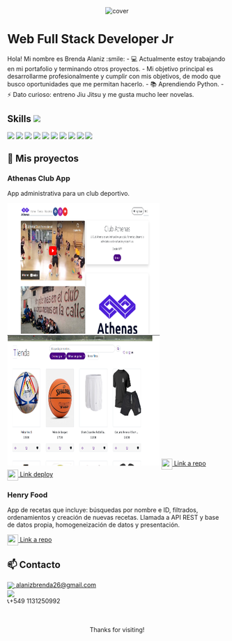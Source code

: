 <div align="center">
<img width="100%" height = "250px" src="https://www.thegreatpearler.com/pluriverse/wp-content/uploads/sites/5/2021/10/hello-world.gif" alt="cover" />
</div>

<h1>Web Full Stack Developer Jr</h1>
<p align='center'>
</p>

<div size='20px'> 
Hola! Mi nombre es Brenda Alaniz :smile: 
- 💻 Actualmente estoy trabajando en mi portafolio y terminando otros proyectos.
- Mi objetivo principal es desarrollarme profesionalmente y cumplir con mis objetivos, de modo que busco oportunidades que me permitan hacerlo. 
- 📚 Aprendiendo Python.
- ⚡ Dato curioso: entreno Jiu Jitsu y me gusta mucho leer novelas.

</div>

<h2> Skills <img src = "https://media2.giphy.com/media/QssGEmpkyEOhBCb7e1/giphy.gif?cid=ecf05e47a0n3gi1bfqntqmob8g9aid1oyj2wr3ds3mg700bl&rid=giphy.gif" width = 32px> </h2>
<div justify-content = "space-arround">

<img width ='32px' src ='https://raw.githubusercontent.com/rahulbanerjee26/githubAboutMeGenerator/main/icons/html.svg'> <img width ='32px' src ='https://raw.githubusercontent.com/rahulbanerjee26/githubAboutMeGenerator/main/icons/javascript.svg'> <img width ='32px' src ='https://raw.githubusercontent.com/rahulbanerjee26/githubAboutMeGenerator/main/icons/css.svg'> <img width ='32px' src ='https://raw.githubusercontent.com/rahulbanerjee26/githubAboutMeGenerator/main/icons/express.svg'> <img width ='32px' src ='https://raw.githubusercontent.com/rahulbanerjee26/githubAboutMeGenerator/main/icons/nodejs.svg'>  <img width ='32px' src ='https://raw.githubusercontent.com/rahulbanerjee26/githubAboutMeGenerator/main/icons/postman.svg'>  <img width ='32px' src ='https://raw.githubusercontent.com/rahulbanerjee26/githubAboutMeGenerator/main/icons/postgresql.svg'>  <img width ='32px' src ='https://raw.githubusercontent.com/rahulbanerjee26/githubAboutMeGenerator/main/icons/reactjs.svg'>  <img width ='32px' src ='https://raw.githubusercontent.com/rahulbanerjee26/githubAboutMeGenerator/main/icons/redux.svg'>  <img width ='32px' src ='https://raw.githubusercontent.com/rahulbanerjee26/githubAboutMeGenerator/main/icons/bootstrap.svg'>

</div>

<h2> 📌 Mis proyectos </h2>

### Athenas Club App
App administrativa para un club deportivo.

<img src="./Image/PF.png" alt="Image not found" width="350" height="300">
<img src="./Image/PFtienda.png" alt="Image not found" width="350" height="300">

<a href="https://github.com/MATarg81/proyecto-final">
      <img align="center" src="https://user-images.githubusercontent.com/76783198/183681387-b4432771-313b-4527-a157-75786233b3b0.svg" width="25" height="25"/>
      Link a repo
</a>
<br>
<a href="https://proyecto-final-one-murex.vercel.app/">
      <img align="center" src="https://user-images.githubusercontent.com/76783198/183681387-b4432771-313b-4527-a157-75786233b3b0.svg" width="25" height="25"/>
      Link deploy
</a>


### Henry Food
App de recetas que incluye: búsquedas por nombre e ID, filtrados, ordenamientos y creación de nuevas recetas. Llamada a API REST y base de datos propia, homogeneización de datos y presentación.

<!-- <img src="./Image/PIlanding.png" alt="Image not found" width="350" height="300">
<img src="./Image/PIhome.png" alt="Image not found" width="350" height="300"> -->

<a href="https://github.com/Macrofago096/Proyecto-Individual-Food">
      <img align="center" src="https://user-images.githubusercontent.com/76783198/183681387-b4432771-313b-4527-a157-75786233b3b0.svg" width="25" height="25"/>
      Link a repo
</a>
<br>

## 📫 Contacto

<p>
    <a href="https://alanizbrenda26@gmail.com">
      <img align="center" src="https://user-images.githubusercontent.com/76783198/182482940-c4a2a044-de93-4450-b354-9628cbb175c9.svg"/>
     alanizbrenda26@gmail.com
    </a>    
    <br>
    <a href="https://www.linkedin.com/in/brenda-c-alaniz-/">
      <img align="center" src="https://user-images.githubusercontent.com/76783198/182481396-19c89e94-f3ba-4e33-9df4-f5b7a094cf8f.svg"/>
    <br>
    <a>
    📞+549 1131250992
    </a>
</p>
<br><br>
<footer align='center'>Thanks for visiting!</footer>
